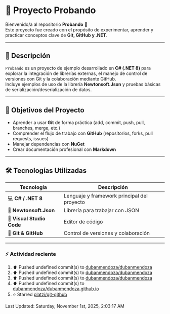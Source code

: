 # 🚀 Proyecto Probando

Bienvenido/a al repositorio **Probando** 👋  
Este proyecto fue creado con el propósito de experimentar, aprender y practicar conceptos clave de **Git, GitHub y .NET**.

---

## 📘 Descripción

`Probando` es un proyecto de ejemplo desarrollado en **C# (.NET 8)** para explorar la integración de librerías externas, el manejo de control de versiones con Git y la colaboración mediante GitHub.  
Incluye ejemplos de uso de la librería **Newtonsoft.Json** y pruebas básicas de serialización/deserialización de datos.

---

## 🧠 Objetivos del Proyecto

- Aprender a usar **Git** de forma práctica (add, commit, push, pull, branches, merge, etc.)
- Comprender el flujo de trabajo con **GitHub** (repositorios, forks, pull requests, issues)
- Manejar dependencias con **NuGet**
- Crear documentación profesional con **Markdown**

---

## 🛠️ Tecnologías Utilizadas

| Tecnología | Descripción |
|-------------|-------------|
| 💻 **C# / .NET 8** | Lenguaje y framework principal del proyecto |
| 🧩 **Newtonsoft.Json** | Librería para trabajar con JSON |
| 🔧 **Visual Studio Code** | Editor de código |
| 🧠 **Git & GitHub** | Control de versiones y colaboración |

---

### ⚡ Actividad reciente

<!--START_SECTION:activity-->

<!--END_SECTION:activity-->

<!--RECENT_ACTIVITY:start-->
1. ⬆️ Pushed undefined commit(s) to [dubanmendoza/dubanmendoza](https://github.com/dubanmendoza/dubanmendoza)<br>
2. ⬆️ Pushed undefined commit(s) to [dubanmendoza/dubanmendoza](https://github.com/dubanmendoza/dubanmendoza)<br>
3. ⬆️ Pushed undefined commit(s) to [dubanmendoza/dubanmendoza](https://github.com/dubanmendoza/dubanmendoza)<br>
4. ⬆️ Pushed undefined commit(s) to [dubanmendoza/dubanmendoza.github.io](https://github.com/dubanmendoza/dubanmendoza.github.io)<br>
5. ⭐ Starred [platzi/git-github](https://github.com/platzi/git-github)<br>
<!--RECENT_ACTIVITY:end-->

<!--RECENT_ACTIVITY:last_update-->
Last Updated: Saturday, November 1st, 2025, 2:03:17 AM
<!--RECENT_ACTIVITY:last_update_end-->
